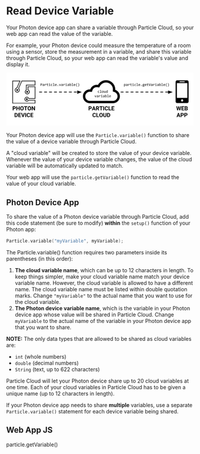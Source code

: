 # Read Device Variable

Your Photon device app can share a variable through Particle Cloud, so your web app can read the value of the variable.

For example, your Photon device could measure the temperature of a room using a sensor, store the measurement in a variable, and share this variable through Particle Cloud, so your web app can read the variable's value and display it.

![](../../.gitbook/assets/particle-cloud-variable.png)

Your Photon device app will use the `Particle.variable()` function to share the value of a device variable through Particle Cloud.

A "cloud variable" will be created to store the value of your device variable. Whenever the value of your device variable changes, the value of the cloud variable will be automatically updated to match.

Your web app will use the `particle.getVariable()` function to read the value of your cloud variable.

## Photon Device App

To share the value of a Photon device variable through Particle Cloud, add this code statement \(be sure to modify\) **within** the `setup()` function of your Photon app:

```cpp
Particle.variable("myVariable", myVariable);
```

The Particle.variable\(\) function requires two parameters inside its parentheses \(in this order\):

1. **The cloud variable name**, which can be up to 12 characters in length. To keep things simpler, make your cloud variable name match your device variable name. However, the cloud variable is allowed to have a different name. The cloud variable name must be listed within double quotation marks. Change `"myVariable"` to the actual name that you want to use for the cloud variable.
2. **The Photon device variable name**, which is the variable in your Photon device app whose value will be shared in Particle Cloud. Change `myVariable` to the actual name of the variable in your Photon device app that you want to share.

**NOTE:** The only data types that are allowed to be shared as cloud variables are:

* `int` \(whole numbers\)
* `double` \(decimal numbers\)
* `String` \(text, up to 622 characters\)

Particle Cloud will let your Photon device share up to 20 cloud variables at one time. Each of your cloud variables in Particle Cloud has to be given a unique name \(up to 12 characters in length\).

If your Photon device app needs to share **multiple** variables, use a separate `Particle.variable()` statement for each device variable being shared.

## Web App JS

particle.getVariable\(\)



